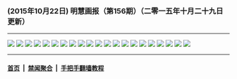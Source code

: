 ### (2015年10月22日) 明慧画报（第156期）（二零一五年十月二十九日更新）

---

<img src="http://qikan.minghui.org/mhqkpage/qikanimage/2015/10/22/mhhb-156-read-online1.png"/> 

<img src="http://qikan.minghui.org/mhqkpage/qikanimage/2015/10/22/mhhb-156-read-online2.png"/> 

<img src="http://qikan.minghui.org/mhqkpage/qikanimage/2015/10/22/mhhb-156-read-online3.png"/> 

<img src="http://qikan.minghui.org/mhqkpage/qikanimage/2015/10/22/mhhb-156-read-online4.png"/> 

<img src="http://qikan.minghui.org/mhqkpage/qikanimage/2015/10/22/mhhb-156-read-online5.png"/> 

<img src="http://qikan.minghui.org/mhqkpage/qikanimage/2015/10/22/mhhb-156-read-online6.png"/> 

<img src="http://qikan.minghui.org/mhqkpage/qikanimage/2015/10/22/mhhb-156-read-online7.png"/> 

<img src="http://qikan.minghui.org/mhqkpage/qikanimage/2015/10/22/mhhb-156-read-online8.png"/> 

<img src="http://qikan.minghui.org/mhqkpage/qikanimage/2015/10/22/mhhb-156-read-online9.png"/> 

<img src="http://qikan.minghui.org/mhqkpage/qikanimage/2015/10/22/mhhb-156-read-online10.png"/> 

<img src="http://qikan.minghui.org/mhqkpage/qikanimage/2015/10/22/mhhb-156-read-online11.png"/> 

<img src="http://qikan.minghui.org/mhqkpage/qikanimage/2015/10/22/mhhb-156-read-online12.png"/> 

<img src="http://qikan.minghui.org/mhqkpage/qikanimage/2015/10/22/mhhb-156-read-online13.png"/> 

<img src="http://qikan.minghui.org/mhqkpage/qikanimage/2015/10/22/mhhb-156-read-online14.png"/> 

<img src="http://qikan.minghui.org/mhqkpage/qikanimage/2015/10/22/mhhb-156-read-online15.png"/> 

<img src="http://qikan.minghui.org/mhqkpage/qikanimage/2015/10/22/mhhb-156-read-online16.png"/> 

<img src="http://qikan.minghui.org/mhqkpage/qikanimage/2015/10/22/mhhb-156-read-online17.png"/> 

<img src="http://qikan.minghui.org/mhqkpage/qikanimage/2015/10/22/mhhb-156-read-online18.png"/> 

<img src="http://qikan.minghui.org/mhqkpage/qikanimage/2015/10/22/mhhb-156-read-online19.png"/> 

<img src="http://qikan.minghui.org/mhqkpage/qikanimage/2015/10/22/mhhb-156-read-online20.png"/> 

<img src="http://qikan.minghui.org/mhqkpage/qikanimage/2015/10/22/mhhb-156-read-online21.png"/> 



---

#### [首页](../../../..) &nbsp;|&nbsp; [禁闻聚合](https://github.com/gfw-breaker/banned-news) &nbsp;|&nbsp; [手把手翻墙教程](https://github.com/gfw-breaker/guides) 